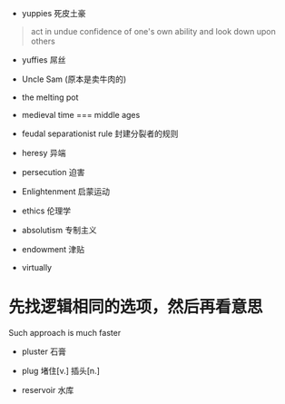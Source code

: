 

+ yuppies 死皮土豪

> act in undue confidence of one's own ability and look down upon others

+ yuffies 屌丝

+ Uncle Sam (原本是卖牛肉的)

+ the melting pot

+ medieval time === middle ages

+ feudal separationist rule 封建分裂者的规则

+ heresy 异端

+ persecution 迫害

+ Enlightenment 启蒙运动

+ ethics 伦理学

+ absolutism 专制主义

+ endowment 津贴

+ virtually

先找逻辑相同的选项，然后再看意思
===

Such approach is much faster

+ pluster 石膏

+ plug 堵住[v.] 插头[n.]

+ reservoir 水库
